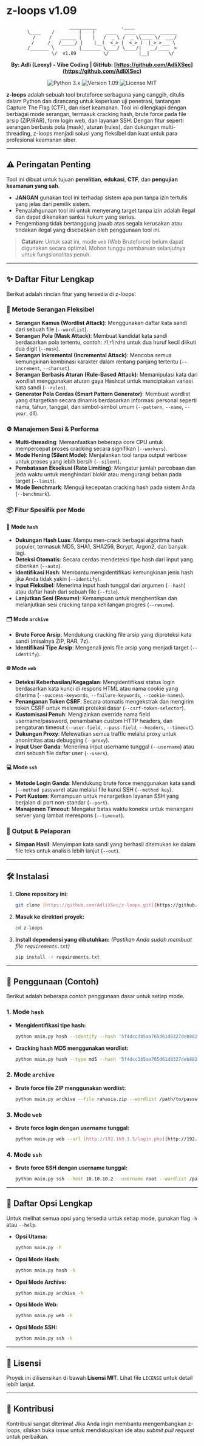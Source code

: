 # z-loops v1.09

<div align="center">

```
__________         .____
\____    /         |    |    ____   ____ ______  ______
  /     /   ______ |    |   /  _ \ /  _ \\____ \/  ___/
 /     /_  /_____/ |    |__(  <_> |  <_> )  |_> >___ \
/_______ \         |_______ \____/ \____/|   __/____  >
        \/  v1.09          \/           |__|       \/

```
**By: Adli (Leexy) - Vibe Coding | GitHub: [https://github.com/AdliXSec](https://github.com/AdliXSec)**

</div>

<p align="center">
  <img src="https://img.shields.io/badge/python-3.x-blue.svg" alt="Python 3.x">
  <img src="https://img.shields.io/badge/version-1.09-orange.svg" alt="Version 1.09">
  <img src="https://img.shields.io/badge/license-MIT-green.svg" alt="License MIT">
</p>

**z-loops** adalah sebuah tool bruteforce serbaguna yang canggih, ditulis dalam Python dan dirancang untuk keperluan uji penetrasi, tantangan Capture The Flag (CTF), dan riset keamanan. Tool ini dilengkapi dengan berbagai mode serangan, termasuk cracking hash, brute force pada file arsip (ZIP/RAR), form login web, dan layanan SSH. Dengan fitur seperti serangan berbasis pola (mask), aturan (rules), dan dukungan multi-threading, z-loops menjadi solusi yang fleksibel dan kuat untuk para profesional keamanan siber.

---

## ⚠️ Peringatan Penting

Tool ini dibuat untuk tujuan **penelitian**, **edukasi**, **CTF**, dan **pengujian keamanan yang sah**.

- **JANGAN** gunakan tool ini terhadap sistem apa pun tanpa izin tertulis yang jelas dari pemilik sistem.
- Penyalahgunaan tool ini untuk menyerang target tanpa izin adalah ilegal dan dapat dikenakan sanksi hukum yang serius.
- Pengembang tidak bertanggung jawab atas segala kerusakan atau tindakan ilegal yang disebabkan oleh penggunaan tool ini.

> **Catatan:** Untuk saat ini, mode `web` (Web Bruteforce) belum dapat digunakan secara optimal. Mohon tunggu pembaruan selanjutnya untuk fungsionalitas penuh.

---

## ✨ Daftar Fitur Lengkap

Berikut adalah rincian fitur yang tersedia di z-loops:

### 🎯 Metode Serangan Fleksibel
- **Serangan Kamus (Wordlist Attack)**: Menggunakan daftar kata sandi dari sebuah file (`--wordlist`).
- **Serangan Pola (Mask Attack)**: Membuat kandidat kata sandi berdasarkan pola tertentu, contoh: `?l?l?d?d` untuk dua huruf kecil diikuti dua digit (`--mask`).
- **Serangan Inkremental (Incremental Attack)**: Mencoba semua kemungkinan kombinasi karakter dalam rentang panjang tertentu (`--increment`, `--charset`).
- **Serangan Berbasis Aturan (Rule-Based Attack)**: Memanipulasi kata dari wordlist menggunakan aturan gaya Hashcat untuk menciptakan variasi kata sandi (`--rules`).
- **Generator Pola Cerdas (Smart Pattern Generator)**: Membuat wordlist yang ditargetkan secara dinamis berdasarkan informasi personal seperti nama, tahun, tanggal, dan simbol-simbol umum (`--pattern`, `--name`, `--year`, dll).

### ⚙️ Manajemen Sesi & Performa
- **Multi-threading**: Memanfaatkan beberapa core CPU untuk mempercepat proses cracking secara signifikan (`--workers`).
- **Mode Hening (Silent Mode)**: Menjalankan tool tanpa output verbose untuk proses yang lebih bersih (`--silent`).
- **Pembatasan Eksekusi (Rate Limiting)**: Mengatur jumlah percobaan dan jeda waktu untuk menghindari blokir atau mengurangi beban pada target (`--limit`).
- **Mode Benchmark**: Menguji kecepatan cracking hash pada sistem Anda (`--benchmark`).

### 📦 Fitur Spesifik per Mode

#### 🔐 Mode `hash`
- **Dukungan Hash Luas**: Mampu men-crack berbagai algoritma hash populer, termasuk MD5, SHA1, SHA256, Bcrypt, Argon2, dan banyak lagi.
- **Deteksi Otomatis**: Secara cerdas mendeteksi tipe hash dari input yang diberikan (`--auto`).
- **Identifikasi Hash**: Membantu mengidentifikasi kemungkinan jenis hash jika Anda tidak yakin (`--identify`).
- **Input Fleksibel**: Menerima input hash tunggal dari argumen (`--hash`) atau daftar hash dari sebuah file (`--file`).
- **Lanjutkan Sesi (Resume)**: Kemampuan untuk menghentikan dan melanjutkan sesi cracking tanpa kehilangan progres (`--resume`).

#### 🗂️ Mode `archive`
- **Brute Force Arsip**: Mendukung cracking file arsip yang diproteksi kata sandi (misalnya ZIP, RAR, 7z).
- **Identifikasi Tipe Arsip**: Mengenali jenis file arsip yang menjadi target (`--identify`).

#### 🌐 Mode `web`
- **Deteksi Keberhasilan/Kegagalan**: Mengidentifikasi status login berdasarkan kata kunci di respons HTML atau nama cookie yang diterima (`--success-keywords`, `--failure-keywords`, `--cookie-names`).
- **Penanganan Token CSRF**: Secara otomatis mengekstrak dan mengirim token CSRF untuk melewati proteksi dasar (`--csrf-token-selector`).
- **Kustomisasi Penuh**: Mengizinkan override nama field username/password, penambahan custom HTTP headers, dan pengaturan timeout (`--user-field`, `--pass-field`, `--headers`, `--timeout`).
- **Dukungan Proxy**: Melewatkan semua traffic melalui proxy untuk anonimitas atau debugging (`--proxy`).
- **Input User Ganda**: Menerima input username tunggal (`--username`) atau dari sebuah file daftar user (`--users`).

#### 💻 Mode `ssh`
- **Metode Login Ganda**: Mendukung brute force menggunakan kata sandi (`--method password`) atau melalui file kunci SSH (`--method key`).
- **Port Kustom**: Kemampuan untuk menargetkan layanan SSH yang berjalan di port non-standar (`--port`).
- **Manajemen Timeout**: Mengatur batas waktu koneksi untuk menangani server yang lambat merespons (`--timeout`).

### 📄 Output & Pelaporan
- **Simpan Hasil**: Menyimpan kata sandi yang berhasil ditemukan ke dalam file teks untuk analisis lebih lanjut (`--out`).

---

## 🛠️ Instalasi

1.  **Clone repository ini:**
    ```bash
    git clone [https://github.com/AdliXSec/z-loops.git](https://github.com/AdliXSec/z-loops.git)
    ```

2.  **Masuk ke direktori proyek:**
    ```bash
    cd z-loops
    ```

3.  **Install dependensi yang dibutuhkan:**
    *(Pastikan Anda sudah membuat file `requirements.txt`)*
    ```bash
    pip install -r requirements.txt
    ```

---

## 🚀 Penggunaan (Contoh)

Berikut adalah beberapa contoh penggunaan dasar untuk setiap mode.

### 1. Mode `hash`

- **Mengidentifikasi tipe hash:**
  ```bash
  python main.py hash --identify --hash '5f4dcc3b5aa765d61d8327deb882cf99'
  ```

- **Cracking hash MD5 menggunakan wordlist:**
  ```bash
  python main.py hash --type md5 --hash '5f4dcc3b5aa765d61d8327deb882cf99' --wordlist /usr/share/wordlists/rockyou.txt
  ```

### 2. Mode `archive`

- **Brute force file ZIP menggunakan wordlist:**
  ```bash
  python main.py archive --file rahasia.zip --wordlist /path/to/passwords.txt
  ```

### 3. Mode `web`

- **Brute force login dengan username tunggal:**
  ```bash
  python main.py web --url [http://192.168.1.5/login.php](http://192.168.1.5/login.php) --username admin --wordlist passwords.txt --failure-keywords "Invalid"
  ```

### 4. Mode `ssh`

- **Brute force SSH dengan username tunggal:**
  ```bash
  python main.py ssh --host 10.10.10.2 --username root --wordlist /path/to/passwords.txt
  ```

---

## 📖 Daftar Opsi Lengkap

Untuk melihat semua opsi yang tersedia untuk setiap mode, gunakan flag `-h` atau `--help`.

- **Opsi Utama:**
  ```bash
  python main.py -h
  ```
- **Opsi Mode Hash:**
  ```bash
  python main.py hash -h
  ```
- **Opsi Mode Archive:**
  ```bash
  python main.py archive -h
  ```
- **Opsi Mode Web:**
  ```bash
  python main.py web -h
  ```
- **Opsi Mode SSH:**
  ```bash
  python main.py ssh -h
  ```

---

## 📜 Lisensi

Proyek ini dilisensikan di bawah **Lisensi MIT**. Lihat file `LICENSE` untuk detail lebih lanjut.

---

## 🤝 Kontribusi

Kontribusi sangat diterima! Jika Anda ingin membantu mengembangkan z-loops, silakan buka *issue* untuk mendiskusikan ide atau *submit pull request* untuk perbaikan.